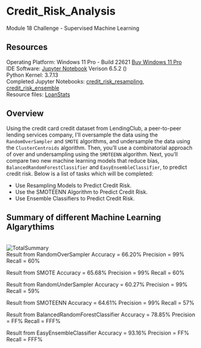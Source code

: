 # Credit_Risk_Analysis
Module 18 Challenge - Supervised Machine Learning

## Resources
Operating Platform: Windows 11 Pro - Build 22621 [Buy Windows 11 Pro](https://www.microsoft.com/en-us/d/windows-11-pro/dg7gmgf0d8h4?rtc=1)</br>
IDE Software: [Jupyter Notebook](https://jupyter.org/) Verison 6.5.2 ()</br>
Python Kernel: 3.7.13</br>
Completed Jupyter Notebooks: [credit_risk_resampling](credit_risk_resampling.ipynb), [credit_risk_ensemble](credit_risk_ensemble.ipynb)</br>
Resource files: [LoanStats](/Resources/LoanStats_2019Q1.csv)

## Overview
Using the credit card credit dataset from LendingClub, a peer-to-peer lending services company, I'll oversample the data using the ```RandomOverSampler``` and ```SMOTE``` algorithms, and undersample the data using the ```ClusterCentroids``` algorithm. Then, you’ll use a combinatorial approach of over and undersampling using the ```SMOTEENN``` algorithm. Next, you’ll compare two new machine learning models that reduce bias, ```BalancedRandomForestClassifier``` and ```EasyEnsembleClassifier```, to predict credit risk.
Below is a list of tasks which will be completed: 
* Use Resampling Models to Predict Credit Risk.
* Use the SMOTEENN Algorithm to Predict Credit Risk.
* Use Ensemble Classifiers to Predict Credit Risk.

## Summary of different Machine Learning Algarythims
</br>![TotalSummary](/Resources/Part2Step3.jpg)</br>
Result from RandomOverSampler
Accuracy = 66.20%
Precision = 99%
Recall = 60%

Result from SMOTE
Accuracy = 65.68%
Precision = 99%
Recall = 60%

Result from RandomUnderSampler
Accuracy = 60.27%
Precision = 99%
Recall = 59%

Result from SMOTEENN
Accuracy = 64.61%
Precision = 99%
Recall = 57%


Result from BalancedRandomForestClassifier
Accuracy = 78.85%
Precision = FF%
Recall = FFF%

Result from EasyEnsembleClassifier
Accuracy = 93.16%
Precision = FF%
Recall = FFF%

